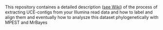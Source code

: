 This repository containes a detailed description ([see Wiki](https://github.com/tobiashofmann88/UCE-data-management/wiki)) of the process of extracting UCE-contigs from your Illumina read data and how to label and align them and eventually how to analysze this dataset phylogenetically with MPEST and MrBayes
